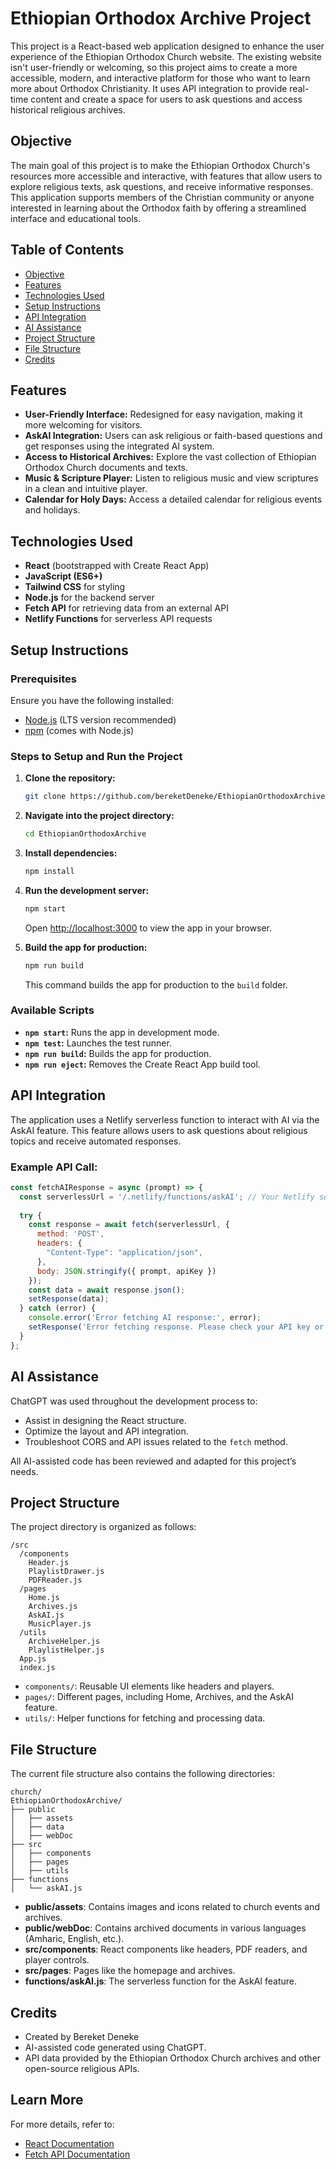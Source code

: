 # Ethiopian Orthodox Archive Project

This project is a React-based web application designed to enhance the user experience of the Ethiopian Orthodox Church website. The existing website isn't user-friendly or welcoming, so this project aims to create a more accessible, modern, and interactive platform for those who want to learn more about Orthodox Christianity. It uses API integration to provide real-time content and create a space for users to ask questions and access historical religious archives.

## Objective

The main goal of this project is to make the Ethiopian Orthodox Church's resources more accessible and interactive, with features that allow users to explore religious texts, ask questions, and receive informative responses. This application supports members of the Christian community or anyone interested in learning about the Orthodox faith by offering a streamlined interface and educational tools.

## Table of Contents
- [Objective](#objective)
- [Features](#features)
- [Technologies Used](#technologies-used)
- [Setup Instructions](#setup-instructions)
- [API Integration](#api-integration)
- [AI Assistance](#ai-assistance)
- [Project Structure](#project-structure)
- [File Structure](#file-structure)
- [Credits](#credits)

## Features
- **User-Friendly Interface:** Redesigned for easy navigation, making it more welcoming for visitors.
- **AskAI Integration:** Users can ask religious or faith-based questions and get responses using the integrated AI system.
- **Access to Historical Archives:** Explore the vast collection of Ethiopian Orthodox Church documents and texts.
- **Music & Scripture Player:** Listen to religious music and view scriptures in a clean and intuitive player.
- **Calendar for Holy Days:** Access a detailed calendar for religious events and holidays.

## Technologies Used
- **React** (bootstrapped with Create React App)
- **JavaScript (ES6+)**
- **Tailwind CSS** for styling
- **Node.js** for the backend server
- **Fetch API** for retrieving data from an external API
- **Netlify Functions** for serverless API requests

## Setup Instructions

### Prerequisites
Ensure you have the following installed:
- [Node.js](https://nodejs.org/) (LTS version recommended)
- [npm](https://www.npmjs.com/) (comes with Node.js)

### Steps to Setup and Run the Project

1. **Clone the repository:**
   ```bash
   git clone https://github.com/bereketDeneke/EthiopianOrthodoxArchive.git
   ```

2. **Navigate into the project directory:**
   ```bash
   cd EthiopianOrthodoxArchive
   ```

3. **Install dependencies:**
   ```bash
   npm install
   ```

4. **Run the development server:**
   ```bash
   npm start
   ```
   Open [http://localhost:3000](http://localhost:3000) to view the app in your browser.

5. **Build the app for production:**
   ```bash
   npm run build
   ```
   This command builds the app for production to the `build` folder.

### Available Scripts

- **`npm start`:** Runs the app in development mode.
- **`npm test`:** Launches the test runner.
- **`npm run build`:** Builds the app for production.
- **`npm run eject`:** Removes the Create React App build tool.

## API Integration

The application uses a Netlify serverless function to interact with AI via the AskAI feature. This feature allows users to ask questions about religious topics and receive automated responses. 

### Example API Call:
```javascript
const fetchAIResponse = async (prompt) => {
  const serverlessUrl = '/.netlify/functions/askAI'; // Your Netlify serverless function
  
  try {
    const response = await fetch(serverlessUrl, {
      method: 'POST',
      headers: {
        "Content-Type": "application/json",
      },
      body: JSON.stringify({ prompt, apiKey })
    });
    const data = await response.json();
    setResponse(data);
  } catch (error) {
    console.error('Error fetching AI response:', error);
    setResponse('Error fetching response. Please check your API key or try again.');
  }
};
```

## AI Assistance

ChatGPT was used throughout the development process to:
- Assist in designing the React structure.
- Optimize the layout and API integration.
- Troubleshoot CORS and API issues related to the `fetch` method.

All AI-assisted code has been reviewed and adapted for this project’s needs.

## Project Structure

The project directory is organized as follows:
```
/src
  /components
    Header.js
    PlaylistDrawer.js
    PDFReader.js
  /pages
    Home.js
    Archives.js
    AskAI.js
    MusicPlayer.js
  /utils
    ArchiveHelper.js
    PlaylistHelper.js
  App.js
  index.js
```
- `components/`: Reusable UI elements like headers and players.
- `pages/`: Different pages, including Home, Archives, and the AskAI feature.
- `utils/`: Helper functions for fetching and processing data.

## File Structure

The current file structure also contains the following directories:

```
church/
EthiopianOrthodoxArchive/
├── public
│   ├── assets
│   ├── data
│   ├── webDoc
├── src
│   ├── components
│   ├── pages
│   ├── utils
├── functions
│   └── askAI.js
```

- **public/assets**: Contains images and icons related to church events and archives.
- **public/webDoc**: Contains archived documents in various languages (Amharic, English, etc.).
- **src/components**: React components like headers, PDF readers, and player controls.
- **src/pages**: Pages like the homepage and archives.
- **functions/askAI.js**: The serverless function for the AskAI feature.

## Credits

- Created by Bereket Deneke
- AI-assisted code generated using ChatGPT.
- API data provided by the Ethiopian Orthodox Church archives and other open-source religious APIs.

## Learn More

For more details, refer to:
- [React Documentation](https://reactjs.org/)
- [Fetch API Documentation](https://developer.mozilla.org/en-US/docs/Web/API/Fetch_API)
